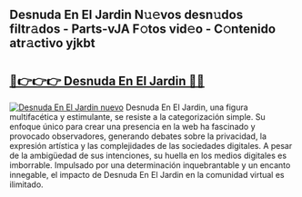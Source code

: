 ## Desnuda En El Jardin N𝚞𝚎vos desn𝚞dos filtr𝚊dos - Parts-vJA F𝚘tos vid𝚎o - C𝚘ntenido atr𝚊ctivo yjkbt

# <h2><a href="http://mb1xfyf.tromn.icu/?c=Desnuda+En+El+Jardin">🔗👉👉👉 Desnuda En El Jardin 🔗🔗</a></h2>

[![Desnuda En El Jardin nuevo](https://i.imgur.com/pEAQMta.gif)](http://mb1xfyf.tromn.icu/?c=Desnuda+En+El+Jardin)
Desnuda En El Jardin, una figura multifacética y estimulante, se resiste a la categorización simple. Su enfoque único para crear una presencia en la web ha fascinado y provocado observadores, generando debates sobre la privacidad, la expresión artística y las complejidades de las sociedades digitales. A pesar de la ambigüedad de sus intenciones, su huella en los medios digitales es imborrable. Impulsado por una determinación inquebrantable y un encanto innegable, el impacto de Desnuda En El Jardin en la comunidad virtual es ilimitado.
